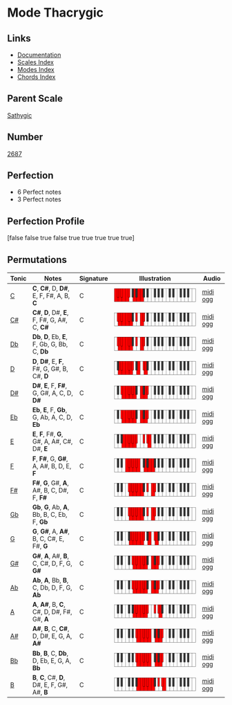 # Mode Thacrygic

## Links

- [Documentation](index.md)
- [Scales Index](Scales.md)
- [Modes Index](Modes.md)
- [Chords Index](Chords.md)

## Parent Scale

[Sathygic](ScaleSathygic.md)

## Number

[2687](https://ianring.com/musictheory/scales/2687)

## Perfection

- 6 Perfect notes
- 3 Perfect notes

## Perfection Profile

[false false true false true true true true true]

## Permutations

| Tonic | Notes | Signature | Illustration | Audio |
|-------|-------|-----------|--------------|-------|
| [C](ModeCNaturalThacrygic.md) | **C**, **C#**, D, **D#**, E, F, F#, A, B, **C** | C | ![CNaturalThacrygic](ModeCNaturalThacrygic.png) | [midi](ModeCNaturalThacrygic.mid) [ogg](ModeCNaturalThacrygic.ogg) |
| [C#](ModeCSharpThacrygic.md) | **C#**, **D**, D#, **E**, F, F#, G, A#, C, **C#** | C | ![CSharpThacrygic](ModeCSharpThacrygic.png) | [midi](ModeCSharpThacrygic.mid) [ogg](ModeCSharpThacrygic.ogg) |
| [Db](ModeDFlatThacrygic.md) | **Db**, **D**, Eb, **E**, F, Gb, G, Bb, C, **Db** | C | ![DFlatThacrygic](ModeDFlatThacrygic.png) | [midi](ModeDFlatThacrygic.mid) [ogg](ModeDFlatThacrygic.ogg) |
| [D](ModeDNaturalThacrygic.md) | **D**, **D#**, E, **F**, F#, G, G#, B, C#, **D** | C | ![DNaturalThacrygic](ModeDNaturalThacrygic.png) | [midi](ModeDNaturalThacrygic.mid) [ogg](ModeDNaturalThacrygic.ogg) |
| [D#](ModeDSharpThacrygic.md) | **D#**, **E**, F, **F#**, G, G#, A, C, D, **D#** | C | ![DSharpThacrygic](ModeDSharpThacrygic.png) | [midi](ModeDSharpThacrygic.mid) [ogg](ModeDSharpThacrygic.ogg) |
| [Eb](ModeEFlatThacrygic.md) | **Eb**, **E**, F, **Gb**, G, Ab, A, C, D, **Eb** | C | ![EFlatThacrygic](ModeEFlatThacrygic.png) | [midi](ModeEFlatThacrygic.mid) [ogg](ModeEFlatThacrygic.ogg) |
| [E](ModeENaturalThacrygic.md) | **E**, **F**, F#, **G**, G#, A, A#, C#, D#, **E** | C | ![ENaturalThacrygic](ModeENaturalThacrygic.png) | [midi](ModeENaturalThacrygic.mid) [ogg](ModeENaturalThacrygic.ogg) |
| [F](ModeFNaturalThacrygic.md) | **F**, **F#**, G, **G#**, A, A#, B, D, E, **F** | C | ![FNaturalThacrygic](ModeFNaturalThacrygic.png) | [midi](ModeFNaturalThacrygic.mid) [ogg](ModeFNaturalThacrygic.ogg) |
| [F#](ModeFSharpThacrygic.md) | **F#**, **G**, G#, **A**, A#, B, C, D#, F, **F#** | C | ![FSharpThacrygic](ModeFSharpThacrygic.png) | [midi](ModeFSharpThacrygic.mid) [ogg](ModeFSharpThacrygic.ogg) |
| [Gb](ModeGFlatThacrygic.md) | **Gb**, **G**, Ab, **A**, Bb, B, C, Eb, F, **Gb** | C | ![GFlatThacrygic](ModeGFlatThacrygic.png) | [midi](ModeGFlatThacrygic.mid) [ogg](ModeGFlatThacrygic.ogg) |
| [G](ModeGNaturalThacrygic.md) | **G**, **G#**, A, **A#**, B, C, C#, E, F#, **G** | C | ![GNaturalThacrygic](ModeGNaturalThacrygic.png) | [midi](ModeGNaturalThacrygic.mid) [ogg](ModeGNaturalThacrygic.ogg) |
| [G#](ModeGSharpThacrygic.md) | **G#**, **A**, A#, **B**, C, C#, D, F, G, **G#** | C | ![GSharpThacrygic](ModeGSharpThacrygic.png) | [midi](ModeGSharpThacrygic.mid) [ogg](ModeGSharpThacrygic.ogg) |
| [Ab](ModeAFlatThacrygic.md) | **Ab**, **A**, Bb, **B**, C, Db, D, F, G, **Ab** | C | ![AFlatThacrygic](ModeAFlatThacrygic.png) | [midi](ModeAFlatThacrygic.mid) [ogg](ModeAFlatThacrygic.ogg) |
| [A](ModeANaturalThacrygic.md) | **A**, **A#**, B, **C**, C#, D, D#, F#, G#, **A** | C | ![ANaturalThacrygic](ModeANaturalThacrygic.png) | [midi](ModeANaturalThacrygic.mid) [ogg](ModeANaturalThacrygic.ogg) |
| [A#](ModeASharpThacrygic.md) | **A#**, **B**, C, **C#**, D, D#, E, G, A, **A#** | C | ![ASharpThacrygic](ModeASharpThacrygic.png) | [midi](ModeASharpThacrygic.mid) [ogg](ModeASharpThacrygic.ogg) |
| [Bb](ModeBFlatThacrygic.md) | **Bb**, **B**, C, **Db**, D, Eb, E, G, A, **Bb** | C | ![BFlatThacrygic](ModeBFlatThacrygic.png) | [midi](ModeBFlatThacrygic.mid) [ogg](ModeBFlatThacrygic.ogg) |
| [B](ModeBNaturalThacrygic.md) | **B**, **C**, C#, **D**, D#, E, F, G#, A#, **B** | C | ![BNaturalThacrygic](ModeBNaturalThacrygic.png) | [midi](ModeBNaturalThacrygic.mid) [ogg](ModeBNaturalThacrygic.ogg) |
